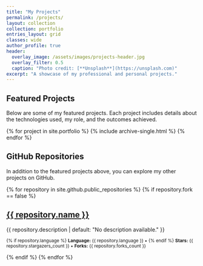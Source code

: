 ```yaml
---
title: "My Projects"
permalink: /projects/
layout: collection
collection: portfolio
entries_layout: grid
classes: wide
author_profile: true
header:
  overlay_image: /assets/images/projects-header.jpg
  overlay_filter: 0.5
  caption: "Photo credit: [**Unsplash**](https://unsplash.com)"
excerpt: "A showcase of my professional and personal projects."
---
```


## Featured Projects

Below are some of my featured projects. Each project includes details about the technologies used, my role, and the outcomes achieved.

{% for project in site.portfolio %}
  {% include archive-single.html %}
{% endfor %}

## GitHub Repositories

In addition to the featured projects above, you can explore my other projects on GitHub.

<div class="entries-{{ entries_layout }}">
  {% for repository in site.github.public_repositories %}
    {% if repository.fork == false %}
      <div class="grid__item">
        <article class="archive__item">
          <h2 class="archive__item-title">
            <a href="{{ repository.html_url }}" target="_blank">{{ repository.name }}</a>
          </h2>
          <div class="archive__item-excerpt">
            {{ repository.description | default: "No description available." }}
          </div>
          <p>
            <small>
              {% if repository.language %}
                <strong>Language:</strong> {{ repository.language }} &bull;
              {% endif %}
              <strong>Stars:</strong> {{ repository.stargazers_count }} &bull;
              <strong>Forks:</strong> {{ repository.forks_count }}
            </small>
          </p>
        </article>
      </div>
    {% endif %}
  {% endfor %}
</div>
